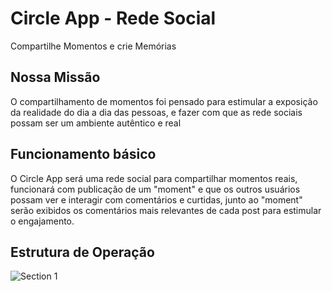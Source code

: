 # Circle App - Rede Social
Compartilhe Momentos e crie Memórias

## Nossa Missão
O compartilhamento de momentos foi pensado para estimular a exposição da realidade do dia a dia das pessoas, e fazer com que as rede sociais possam ser um ambiente autêntico e real

## Funcionamento básico
O Circle App será uma rede social para compartilhar momentos reais, funcionará com publicação de um "moment" e que os outros usuários possam ver e interagir com comentários e curtidas, junto ao "moment" serão exibidos os comentários mais relevantes de cada post para estimular o engajamento.

## Estrutura de Operação
![Section 1](https://github.com/TiagoXavierSavioli/Circle-App/assets/71526510/9c27a8c0-441c-4865-8aad-b629b6efe82d)

